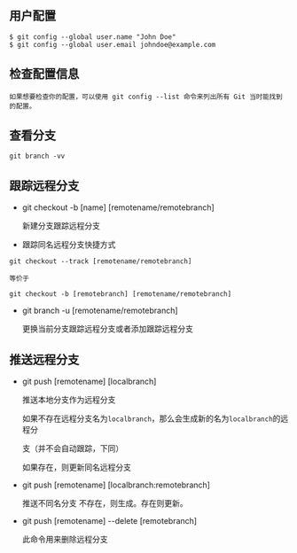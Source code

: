 ## 用户配置
    $ git config --global user.name "John Doe"
    $ git config --global user.email johndoe@example.com
    
## 检查配置信息

    如果想要检查你的配置，可以使用 git config --list 命令来列出所有 Git 当时能找到的配置。

## 查看分支
    git branch -vv
## 跟踪远程分支
  * git checkout -b [name]  [remotename/remotebranch] 
  
    新建分支跟踪远程分支
  
  *  跟踪同名远程分支快捷方式
  
    git checkout --track [remotename/remotebranch]
    
    等价于
    
    git checkout -b [remotebranch] [remotename/remotebranch]
    
  * git branch -u [remotename/remotebranch] 
  
    更换当前分支跟踪远程分支或者添加跟踪远程分支
    
## 推送远程分支
  * git push [remotename]  [localbranch] 
  
    推送本地分支作为远程分支
  
    如果不存在远程分支名为`localbranch`，那么会生成新的名为`localbranch`的远程分
    
    支（并不会自动跟踪，下同）
    
    如果存在，则更新同名远程分支
    
  * git push [remotename]  [localbranch:remotebranch] 
    
    推送不同名分支
    不存在，则生成。存在则更新。
  * git push [remotename] --delete [remotebranch]
  
    此命令用来删除远程分支
